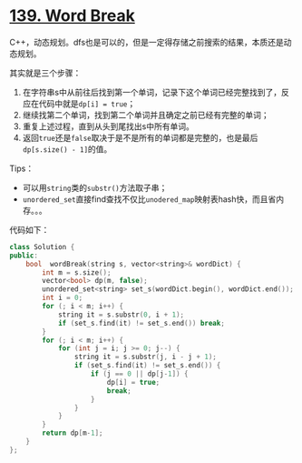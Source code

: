 # [139. Word Break](https://leetcode-cn.com/problems/word-break/)

C++，动态规划。dfs也是可以的，但是一定得存储之前搜索的结果，本质还是动态规划。

其实就是三个步骤：

1. 在字符串s中从前往后找到第一个单词，记录下这个单词已经完整找到了，反应在代码中就是`dp[i] = true`；
2. 继续找第二个单词，找到第二个单词并且确定之前已经有完整的单词；
3. 重复上述过程，直到从头到尾找出s中所有单词。
4. 返回`true`还是`false`取决于是不是所有的单词都是完整的，也是最后`dp[s.size() - 1]`的值。

Tips：

- 可以用`string`类的`substr()`方法取子串；
- `unordered_set`直接find查找不仅比`unodered_map`映射表hash快，而且省内存。。。

代码如下：

```cpp
class Solution {
public:
    bool  wordBreak(string s, vector<string>& wordDict) {
        int m = s.size();
        vector<bool> dp(m, false);
        unordered_set<string> set_s(wordDict.begin(), wordDict.end());
        int i = 0;
        for (; i < m; i++) {
            string it = s.substr(0, i + 1);
            if (set_s.find(it) != set_s.end()) break;
        }
        for (; i < m; i++) {
            for (int j = i; j >= 0; j--) {
                string it = s.substr(j, i - j + 1);
                if (set_s.find(it) != set_s.end()) {
                    if (j == 0 || dp[j-1]) {
                        dp[i] = true;
                        break;
                    }
                }
            }
        }
        return dp[m-1];
    }
};
```



